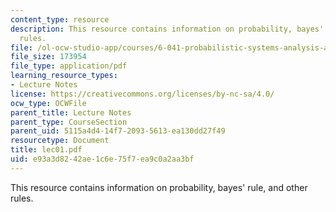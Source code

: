 ```yaml
---
content_type: resource
description: This resource contains information on probability, bayes' rule, and other
  rules.
file: /ol-ocw-studio-app/courses/6-041-probabilistic-systems-analysis-and-applied-probability-spring-2006/e93a3d8242ae1c6e75f7ea9c0a2aa3bf_lec01.pdf
file_size: 173954
file_type: application/pdf
learning_resource_types:
- Lecture Notes
license: https://creativecommons.org/licenses/by-nc-sa/4.0/
ocw_type: OCWFile
parent_title: Lecture Notes
parent_type: CourseSection
parent_uid: 5115a4d4-14f7-2093-5613-ea130dd27f49
resourcetype: Document
title: lec01.pdf
uid: e93a3d82-42ae-1c6e-75f7-ea9c0a2aa3bf
---
```

This resource contains information on probability, bayes' rule, and other rules.